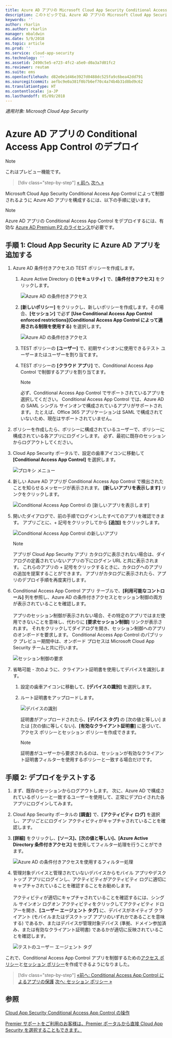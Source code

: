 ```yaml
---
title: Azure AD アプリの Microsoft Cloud App Security Conditional Access App Control をデプロイする | Microsoft Docs
description: このトピックでは、Azure AD アプリの Microsoft Cloud App Security Conditional Access App Control リバース プロキシ機能をデプロイする方法について説明します。
keywords: ''
author: rkarlin
ms.author: rkarlin
manager: mbaldwin
ms.date: 5/9/2018
ms.topic: article
ms.prod: ''
ms.service: cloud-app-security
ms.technology: ''
ms.assetid: 2490c5e5-e723-4fc2-a5e0-d0a3a7d01fc2
ms.reviewer: reutam
ms.suite: ems
ms.openlocfilehash: d82e0e1d46e3927d0488dc525fa9c6bea42dd791
ms.sourcegitcommit: aefbc9e0a381f0b7b6ef70c4a74b4b31d8bd9c62
ms.translationtype: HT
ms.contentlocale: ja-JP
ms.lasthandoff: 05/09/2018
---
```

*適用対象: Microsoft Cloud App Security*

# <a name="deploy-conditional-access-app-control-for-azure-ad-apps"></a>Azure AD アプリの Conditional Access App Control のデプロイ

> [!NOTE]
> これはプレビュー機能です。



>[!div class="step-by-step"]
[« 前へ](proxy-intro-aad.md)
[次へ »](session-policy-aad.md)


Microsoft Cloud App Security Conditional Access App Control によって制御されるように Azure AD アプリを構成するには、以下の手順に従います。

> [!NOTE]
> Azure AD アプリの Conditional Access App Control をデプロイするには、有効な [Azure AD Premium P2 のライセンス](https://docs.microsoft.com/azure/active-directory/license-users-groups)が必要です。

## <a name="step-1-add-azure-ad-apps-in-cloud-app-security"></a>手順 1: Cloud App Security に Azure AD アプリを追加する  

1. Azure AD 条件付きアクセスの TEST ポリシーを作成します。

   1. Azure Active Directory の **[セキュリティ]** で、**[条件付きアクセス]** をクリックします。

      ![Azure AD の条件付きアクセス](./media/aad-conditional-access.png)

   2. **[新しいポリシー]** をクリックし、新しいポリシーを作成します。その場合、**[セッション]** で必ず **[Use Conditional Access App Control enforced restrictions]\(Conditional Access App Control によって適用される制限を使用する\)** を選択します。

      ![Azure AD の条件付きアクセス](./media/proxy-deploy-restrictions-aad.png)

   3. TEST ポリシーの **[ユーザー]** で、初期サインオンに使用できるテスト ユーザーまたはユーザーを割り当てます。
    
   4. TEST ポリシーの **[クラウド アプリ]** で、Conditional Access App Control で制御するアプリを割り当てます。 

      > [!NOTE]
      >必ず、Conditional Access App Control でサポートされているアプリを選択してください。 Conditional Access App Control では、Azure AD の SAML シングル サインオンで構成されているアプリがサポートされます。 たとえば、Office 365 アプリケーションは SAML で構成されていないため、現在はサポートされていません。


2. ポリシーを作成したら、ポリシーに構成されているユーザーで、ポリシーに構成されている各アプリにログインします。 必ず、最初に既存のセッションからログアウトしてください。

3. Cloud App Security ポータルで、設定の歯車アイコンに移動して **[Conditional Access App Control]** を選択します。 
    
     ![プロキシ メニュー](./media/proxy-menu.png)

4. 新しい Azure AD アプリが Conditional Access App Control で検出されたことを知らせるメッセージが表示されます。 **[新しいアプリを表示します]** リンクをクリックします。

   ![Conditional Access App Control の [新しいアプリを表示します]](./media/proxy-view-new-apps.png)

5. 開いたダイアログで、前の手順でログインしたすべてのアプリを確認できます。 アプリごとに、+ 記号をクリックしてから **[追加]** をクリックします。

   ![Conditional Access App Control の新しいアプリ](./media/proxy-new-app.png)

   > [!NOTE]
   > アプリが Cloud App Security アプリ カタログに表示されない場合は、ダイアログの定義されていないアプリの下にログイン URL と共に表示されます。 これらのアプリの + 記号をクリックするときに、カタログへのアプリの追加を提案することができます。 アプリがカタログに表示されたら、アプリのデプロイ手順を再度実行します。 

6. Conditional Access App Control アプリ テーブルで、**[利用可能なコントロール]** 列を参照し、Azure AD の条件付きアクセスとセッション制御の両方が表示されていることを確認します。 <br></br>アプリのセッション制御が表示されない場合、その特定のアプリではまだ使用できないことを意味し、代わりに **[要求セッション制御]** リンクが表示されます。 それをクリックしてダイアログを開き、セッション制御へのアプリのオンボードを要求します。 Conditional Access App Control のパブリック プレビュー期間中は、オンボード プロセスは Microsoft Cloud App Security チームと共に行います。
  
   ![セッション制御の要求](./media/request-session-control.png)

7. 省略可能 - 次のように、クライアント証明書を使用してデバイスを識別します。

   1. 設定の歯車アイコンに移動して、**[デバイスの識別]** を選択します。

   2. ルート証明書をアップロードします。

      ![デバイスの識別](./media/device-identification.png)
 
      証明書がアップロードされたら、**[デバイス タグ]** の [次の値と等しい] または [次の値に等しくない]、**[有効なクライアント証明書]** に基づいて、アクセス ポリシーとセッション ポリシーを作成できます。
 
      > [!NOTE]
      >証明書がユーザーから要求されるのは、セッションが有効なクライアント証明書フィルターを使用するポリシーと一致する場合だけです。 

## <a name="step-2-test-the-deployment"></a>手順 2: デプロイをテストする

1. まず、既存のセッションからログアウトします。 次に、Azure AD で構成されているポリシーと一致するユーザーを使用して、正常にデプロイされた各アプリにログインしてみます。 

2. Cloud App Security ポータルの **[調査]** で、**[アクティビティ ログ]** を選択し、アプリごとにログイン アクティビティがキャプチャされていることを確認します。

3. **[詳細]** をクリックし、**[ソース]、[次の値と等しい]、[Azure Active Directory 条件付きアクセス]** を使用してフィルター処理を行うことができます。

    ![Azure AD の条件付きアクセスを使用するフィルター処理](./media/sso-logon.png)

4. 管理対象デバイスと管理されていないデバイスからモバイル アプリやデスクトップ アプリにログインし、アクティビティがアクティビティ ログに適切にキャプチャされていることを確認することをお勧めします。<br></br>
   アクティビティが適切にキャプチャされていることを確認するには、シングル サインオン ログオン アクティビティをクリックしてアクティビティ ドロアーを開き、**[ユーザー エージェント タグ]** に、デバイスがネイティブ クライアント (モバイルまたはデスクトップ アプリのいずれかであることを意味する) であるか、またはデバイスが管理対象デバイス (準拠、ドメイン参加済み、または有効なクライアント証明書) であるかが適切に反映されていることを確認します。
 
   ![テストのユーザー エージェント タグ](./media/domain-joined.png)


これで、Conditional Access App Control アプリを制御するための[アクセス ポリシー](access-policy-aad.md)と[セッション ポリシー](session-policy-aad.md)を作成できるようになりました。


>[!div class="step-by-step"]
[«前へ: Conditional Access App Control によるアプリの保護](proxy-intro-aad.md)
[次へ: セッション ポリシー »](session-policy-aad.md)



## <a name="see-also"></a>参照  
[Cloud App Security Conditional Access App Control の操作](proxy-intro-aad.md)   

[Premier サポートをご利用のお客様は、Premier ポータルから直接 Cloud App Security を選択することもできます。](https://premier.microsoft.com/)  
  